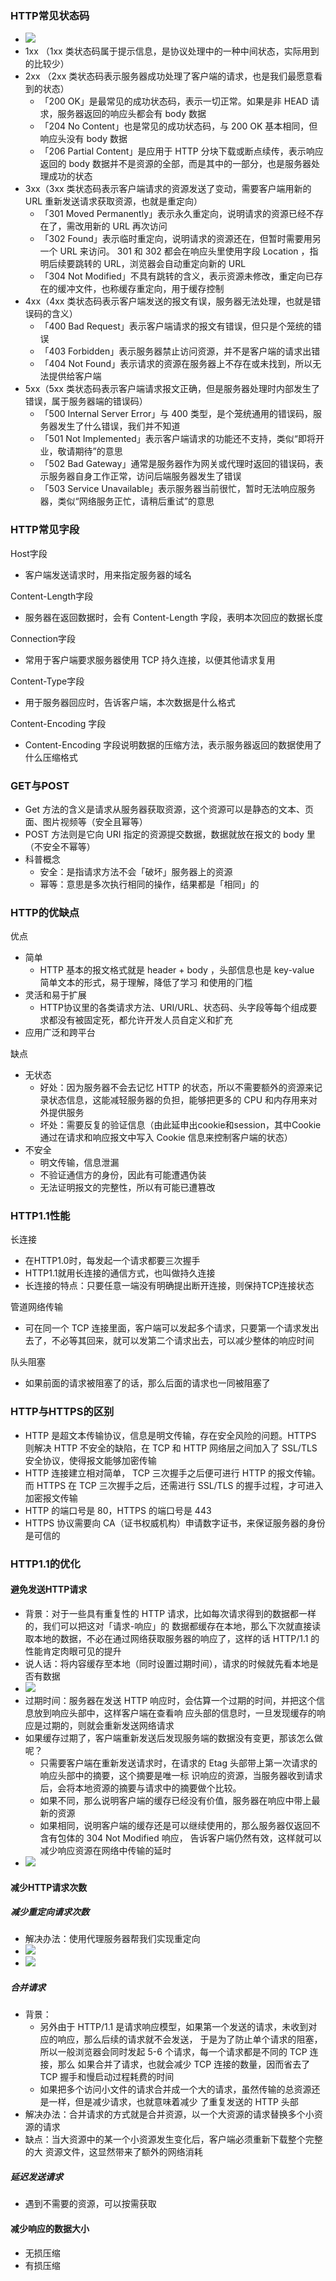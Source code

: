 ### HTTP常见状态码

- ![](images/HTTP状态码.png)
- 1xx （1xx 类状态码属于提示信息，是协议处理中的⼀种中间状态，实际⽤到的⽐较少）
- 2xx （2xx 类状态码表示服务器成功处理了客户端的请求，也是我们最愿意看到的状态）
  - 「200 OK」是最常⻅的成功状态码，表示⼀切正常。如果是⾮ HEAD 请求，服务器返回的响应头都会有 body 数据
  - 「204 No Content」也是常⻅的成功状态码，与 200 OK 基本相同，但响应头没有 body 数据
  - 「206 Partial Content」是应⽤于 HTTP 分块下载或断点续传，表示响应返回的 body 数据并不是资源的全部，而是其中的⼀部分，也是服务器处理成功的状态
- 3xx（3xx 类状态码表示客户端请求的资源发送了变动，需要客户端⽤新的 URL 重新发送请求获取资源，也就是重定向） 
  - 「301 Moved Permanently」表示永久重定向，说明请求的资源已经不存在了，需改⽤新的 URL 再次访问
  - 「302 Found」表示临时重定向，说明请求的资源还在，但暂时需要⽤另⼀个 URL 来访问。 301 和 302 都会在响应头⾥使⽤字段 Location ，指明后续要跳转的 URL，浏览器会⾃动重定向新的 URL
  - 「304 Not Modified」不具有跳转的含义，表示资源未修改，重定向已存在的缓冲⽂件，也称缓存重定向，用于缓存控制
- 4xx（4xx 类状态码表示客户端发送的报⽂有误，服务器⽆法处理，也就是错误码的含义） 
  - 「400 Bad Request」表示客户端请求的报⽂有错误，但只是个笼统的错误
  - 「403 Forbidden」表示服务器禁⽌访问资源，并不是客户端的请求出错
  - 「404 Not Found」表示请求的资源在服务器上不存在或未找到，所以⽆法提供给客户端
- 5xx（5xx 类状态码表示客户端请求报⽂正确，但是服务器处理时内部发⽣了错误，属于服务器端的错误码） 
  - 「500 Internal Server Error」与 400 类型，是个笼统通⽤的错误码，服务器发⽣了什么错误，我们并不知道
  - 「501 Not Implemented」表示客户端请求的功能还不⽀持，类似“即将开业，敬请期待”的意思
  - 「502 Bad Gateway」通常是服务器作为⽹关或代理时返回的错误码，表示服务器⾃身⼯作正常，访问后端服务器发⽣了错误
  - 「503 Service Unavailable」表示服务器当前很忙，暂时⽆法响应服务器，类似“⽹络服务正忙，请稍后重试”的意思



### HTTP常见字段

Host字段

- 客户端发送请求时，⽤来指定服务器的域名



Content-Length字段

- 服务器在返回数据时，会有 Content-Length 字段，表明本次回应的数据⻓度



Connection字段

- 常⽤于客户端要求服务器使⽤ TCP 持久连接，以便其他请求复⽤



Content-Type字段

- ⽤于服务器回应时，告诉客户端，本次数据是什么格式



Content-Encoding 字段

- Content-Encoding 字段说明数据的压缩⽅法，表示服务器返回的数据使⽤了什么压缩格式



### GET与POST

- Get ⽅法的含义是请求从服务器获取资源，这个资源可以是静态的⽂本、⻚⾯、图⽚视频等（安全且幂等）
- POST ⽅法则是它向 URI 指定的资源提交数据，数据就放在报⽂的 body 里（不安全不幂等）
- 科普概念
  - 安全：是指请求⽅法不会「破坏」服务器上的资源
  - 幂等：意思是多次执⾏相同的操作，结果都是「相同」的



### HTTP的优缺点

优点

- 简单
  - HTTP 基本的报⽂格式就是 header + body ，头部信息也是 key-value 简单⽂本的形式，易于理解，降低了学习 和使⽤的⻔槛
- 灵活和易于扩展
  - HTTP协议⾥的各类请求⽅法、URI/URL、状态码、头字段等每个组成要求都没有被固定死，都允许开发⼈员⾃定义和扩充
-  应⽤⼴泛和跨平台



缺点

- 无状态
  - 好处：因为服务器不会去记忆 HTTP 的状态，所以不需要额外的资源来记录状态信息，这能减轻服务器的负担，能够把更多的 CPU 和内存⽤来对外提供服务
  - 坏处：需要反复的验证信息（由此延申出cookie和session，其中Cookie 通过在请求和响应报⽂中写⼊ Cookie 信息来控制客户端的状态）
- 不安全
  - 明文传输，信息泄漏
  - 不验证通信⽅的身份，因此有可能遭遇伪装
  - ⽆法证明报⽂的完整性，所以有可能已遭篡改



### HTTP1.1性能

长连接

- 在HTTP1.0时，每发起一个请求都要三次握手
- HTTP1.1就用长连接的通信方式，也叫做持久连接
- 长连接的特点：只要任意一端没有明确提出断开连接，则保持TCP连接状态



管道网络传输

- 可在同⼀个 TCP 连接里面，客户端可以发起多个请求，只要第⼀个请求发出去了，不必等其回来，就可以发第二个请求出去，可以减少整体的响应时间



队头阻塞

- 如果前面的请求被阻塞了的话，那么后面的请求也一同被阻塞了



### HTTP与HTTPS的区别

-  HTTP 是超⽂本传输协议，信息是明⽂传输，存在安全⻛险的问题。HTTPS 则解决 HTTP 不安全的缺陷，在 TCP 和 HTTP ⽹络层之间加⼊了 SSL/TLS 安全协议，使得报⽂能够加密传输
- HTTP 连接建⽴相对简单， TCP 三次握⼿之后便可进⾏ HTTP 的报⽂传输。⽽ HTTPS 在 TCP 三次握⼿之后，还需进⾏ SSL/TLS 的握⼿过程，才可进⼊加密报⽂传输 
- HTTP 的端⼝号是 80，HTTPS 的端⼝号是 443
- HTTPS 协议需要向 CA（证书权威机构）申请数字证书，来保证服务器的身份是可信的



### HTTP1.1的优化

#### 避免发送HTTP请求

- 背景：对于⼀些具有重复性的 HTTP 请求，⽐如每次请求得到的数据都⼀样的，我们可以把这对「请求-响应」的 数据都缓存在本地，那么下次就直接读取本地的数据，不必在通过⽹络获取服务器的响应了，这样的话 HTTP/1.1 的性能肯定⾁眼可⻅的提升
- 说人话：将内容缓存至本地（同时设置过期时间），请求的时候就先看本地是否有数据
- ![](images/HTTP缓存(1).png)
- 过期时间：服务器在发送 HTTP 响应时，会估算⼀个过期的时间，并把这个信息放到响应头部中，这样客户端在查看响 应头部的信息时，⼀旦发现缓存的响应是过期的，则就会重新发送⽹络请求
- 如果缓存过期了，客户端重新发送后发现服务端的数据没有变更，那该怎么做呢？
  - 只需要客户端在重新发送请求时，在请求的 Etag 头部带上第⼀次请求的响应头部中的摘要，这个摘要是唯⼀标 识响应的资源，当服务器收到请求后，会将本地资源的摘要与请求中的摘要做个⽐较。 
  - 如果不同，那么说明客户端的缓存已经没有价值，服务器在响应中带上最新的资源
  - 如果相同，说明客户端的缓存还是可以继续使⽤的，那么服务器仅返回不含有包体的 304 Not Modified 响应， 告诉客户端仍然有效，这样就可以减少响应资源在⽹络中传输的延时
- ![](images/HTTP缓存(2).png)





#### 减少HTTP请求次数

##### 减少重定向请求次数

- 解决办法：使用代理服务器帮我们实现重定向
- ![](images/使用代理服务器(之前).png)
- ![](images/使用代理服务器(之后).png)



##### 合并请求

- 背景：
  - 另外由于 HTTP/1.1 是请求响应模型，如果第⼀个发送的请求，未收到对应的响应，那么后续的请求就不会发送， 于是为了防⽌单个请求的阻塞，所以⼀般浏览器会同时发起 5-6 个请求，每⼀个请求都是不同的 TCP 连接，那么 如果合并了请求，也就会减少 TCP 连接的数量，因⽽省去了 TCP 握⼿和慢启动过程耗费的时间
  - 如果把多个访问⼩⽂件的请求合并成⼀个⼤的请求，虽然传输的总资源还是⼀样，但是减少请求，也就意味着减少 了重复发送的 HTTP 头部
- 解决办法：合并请求的⽅式就是合并资源，以⼀个⼤资源的请求替换多个⼩资源的请求
- 缺点：当⼤资源中的某⼀个⼩资源发⽣变化后，客户端必须重新下载整个完整的⼤ 资源⽂件，这显然带来了额外的⽹络消耗



##### 延迟发送请求

- 遇到不需要的资源，可以按需获取





#### 减少响应的数据大小

- 无损压缩
- 有损压缩
